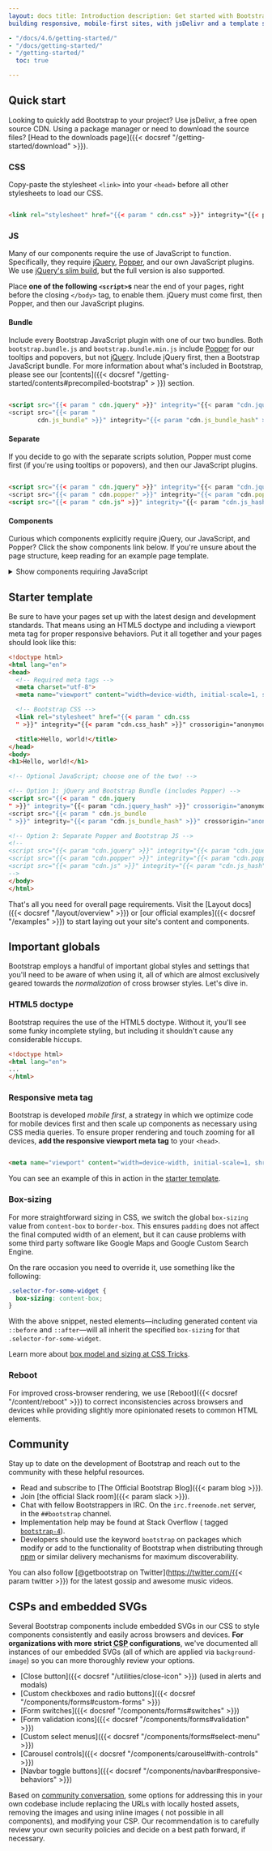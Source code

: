 ```yaml
---
layout: docs title: Introduction description: Get started with Bootstrap, the world's most popular framework for
building responsive, mobile-first sites, with jsDelivr and a template starter page. group: getting-started aliases:

- "/docs/4.6/getting-started/"
- "/docs/getting-started/"
- "/getting-started/"
  toc: true

---
```


## Quick start

Looking to quickly add Bootstrap to your project? Use jsDelivr, a free open source CDN. Using a package manager or need
to download the source files? [Head to the downloads page]({{< docsref "/getting-started/download" >}}).

### CSS

Copy-paste the stylesheet `<link>` into your `<head>` before all other stylesheets to load our CSS.

```html

<link rel="stylesheet" href="{{< param " cdn.css" >}}" integrity="{{< param "cdn.css_hash" >}}" crossorigin="anonymous">
```

### JS

Many of our components require the use of JavaScript to function. Specifically, they
require [jQuery](https://jquery.com/), [Popper](https://popper.js.org/), and our own JavaScript plugins. We
use [jQuery's slim build](https://blog.jquery.com/2016/06/09/jquery-3-0-final-released/), but the full version is also
supported.

Place **one of the following `<script>`s** near the end of your pages, right before the closing `</body>` tag, to enable
them. jQuery must come first, then Popper, and then our JavaScript plugins.

#### Bundle

Include every Bootstrap JavaScript plugin with one of our two bundles. Both `bootstrap.bundle.js`
and `bootstrap.bundle.min.js` include [Popper](https://popper.js.org/) for our tooltips and popovers, but
not [jQuery](https://jquery.com/). Include jQuery first, then a Bootstrap JavaScript bundle. For more information about
what's included in Bootstrap, please see our [contents]({{< docsref "/getting-started/contents#precompiled-bootstrap" >
}}) section.

```html

<script src="{{< param " cdn.jquery" >}}" integrity="{{< param "cdn.jquery_hash" >}}" crossorigin="anonymous"></script>
<script src="{{< param "
        cdn.js_bundle" >}}" integrity="{{< param "cdn.js_bundle_hash" >}}" crossorigin="anonymous"></script>
```

#### Separate

If you decide to go with the separate scripts solution, Popper must come first (if you're using tooltips or popovers),
and then our JavaScript plugins.

```html

<script src="{{< param " cdn.jquery" >}}" integrity="{{< param "cdn.jquery_hash" >}}" crossorigin="anonymous"></script>
<script src="{{< param " cdn.popper" >}}" integrity="{{< param "cdn.popper_hash" >}}" crossorigin="anonymous"></script>
<script src="{{< param " cdn.js" >}}" integrity="{{< param "cdn.js_hash" >}}" crossorigin="anonymous"></script>
```

#### Components

Curious which components explicitly require jQuery, our JavaScript, and Popper? Click the show components link below. If
you're unsure about the page structure, keep reading for an example page template.

<details>
<summary class="text-primary mb-3">Show components requiring JavaScript</summary>
{{< markdown >}}
- Alerts for dismissing
- Buttons for toggling states and checkbox/radio functionality
- Carousel for all slide behaviors, controls, and indicators
- Collapse for toggling visibility of content
- Dropdowns for displaying and positioning (also requires [Popper](https://popper.js.org/))
- Modals for displaying, positioning, and scroll behavior
- Navbar for extending our Collapse plugin to implement responsive behavior
- Tooltips and popovers for displaying and positioning (also requires [Popper](https://popper.js.org/))
- Scrollspy for scroll behavior and navigation updates
{{< /markdown >}}
</details>

## Starter template

Be sure to have your pages set up with the latest design and development standards. That means using an HTML5 doctype
and including a viewport meta tag for proper responsive behaviors. Put it all together and your pages should look like
this:

```html
<!doctype html>
<html lang="en">
<head>
  <!-- Required meta tags -->
  <meta charset="utf-8">
  <meta name="viewport" content="width=device-width, initial-scale=1, shrink-to-fit=no">

  <!-- Bootstrap CSS -->
  <link rel="stylesheet" href="{{< param " cdn.css
  " >}}" integrity="{{< param "cdn.css_hash" >}}" crossorigin="anonymous">

  <title>Hello, world!</title>
</head>
<body>
<h1>Hello, world!</h1>

<!-- Optional JavaScript; choose one of the two! -->

<!-- Option 1: jQuery and Bootstrap Bundle (includes Popper) -->
<script src="{{< param " cdn.jquery
" >}}" integrity="{{< param "cdn.jquery_hash" >}}" crossorigin="anonymous"></script>
<script src="{{< param " cdn.js_bundle
" >}}" integrity="{{< param "cdn.js_bundle_hash" >}}" crossorigin="anonymous"></script>

<!-- Option 2: Separate Popper and Bootstrap JS -->
<!--
<script src="{{< param "cdn.jquery" >}}" integrity="{{< param "cdn.jquery_hash" >}}" crossorigin="anonymous"></script>
<script src="{{< param "cdn.popper" >}}" integrity="{{< param "cdn.popper_hash" >}}" crossorigin="anonymous"></script>
<script src="{{< param "cdn.js" >}}" integrity="{{< param "cdn.js_hash" >}}" crossorigin="anonymous"></script>
-->
</body>
</html>
```

That's all you need for overall page requirements. Visit the [Layout docs]({{< docsref "/layout/overview" >}})
or [our official examples]({{< docsref "/examples" >}}) to start laying out your site's content and components.

## Important globals

Bootstrap employs a handful of important global styles and settings that you'll need to be aware of when using it, all
of which are almost exclusively geared towards the *normalization* of cross browser styles. Let's dive in.

### HTML5 doctype

Bootstrap requires the use of the HTML5 doctype. Without it, you'll see some funky incomplete styling, but including it
shouldn't cause any considerable hiccups.

```html
<!doctype html>
<html lang="en">
...
</html>
```

### Responsive meta tag

Bootstrap is developed *mobile first*, a strategy in which we optimize code for mobile devices first and then scale up
components as necessary using CSS media queries. To ensure proper rendering and touch zooming for all devices, **add the
responsive viewport meta tag** to your `<head>`.

```html

<meta name="viewport" content="width=device-width, initial-scale=1, shrink-to-fit=no">
```

You can see an example of this in action in the [starter template](#starter-template).

### Box-sizing

For more straightforward sizing in CSS, we switch the global `box-sizing` value from `content-box` to `border-box`. This
ensures `padding` does not affect the final computed width of an element, but it can cause problems with some third
party software like Google Maps and Google Custom Search Engine.

On the rare occasion you need to override it, use something like the following:

```css
.selector-for-some-widget {
  box-sizing: content-box;
}
```

With the above snippet, nested elements—including generated content via `::before` and `::after`—will all inherit the
specified `box-sizing` for that `.selector-for-some-widget`.

Learn more about [box model and sizing at CSS Tricks](https://css-tricks.com/box-sizing/).

### Reboot

For improved cross-browser rendering, we use [Reboot]({{< docsref "/content/reboot" >}}) to correct inconsistencies
across browsers and devices while providing slightly more opinionated resets to common HTML elements.

## Community

Stay up to date on the development of Bootstrap and reach out to the community with these helpful resources.

- Read and subscribe to [The Official Bootstrap Blog]({{< param blog >}}).
- Join [the official Slack room]({{< param slack >}}).
- Chat with fellow Bootstrappers in IRC. On the `irc.freenode.net` server, in the `##bootstrap` channel.
- Implementation help may be found at Stack Overflow (
  tagged [`bootstrap-4`](https://stackoverflow.com/questions/tagged/bootstrap-4)).
- Developers should use the keyword `bootstrap` on packages which modify or add to the functionality of Bootstrap when
  distributing through [npm](https://www.npmjs.com/search?q=keywords:bootstrap) or similar delivery mechanisms for
  maximum discoverability.

You can also follow [@getbootstrap on Twitter](https://twitter.com/{{< param twitter >}}) for the latest gossip and
awesome music videos.

## CSPs and embedded SVGs

Several Bootstrap components include embedded SVGs in our CSS to style components consistently and easily across
browsers and devices. **For organizations with more strict <abbr title="Content Security Policy">CSP</abbr>
configurations**, we've documented all instances of our embedded SVGs (all of which are applied via `background-image`)
so you can more thoroughly review your options.

- [Close button]({{< docsref "/utilities/close-icon" >}}) (used in alerts and modals)
- [Custom checkboxes and radio buttons]({{< docsref "/components/forms#custom-forms" >}})
- [Form switches]({{< docsref "/components/forms#switches" >}})
- [Form validation icons]({{< docsref "/components/forms#validation" >}})
- [Custom select menus]({{< docsref "/components/forms#select-menu" >}})
- [Carousel controls]({{< docsref "/components/carousel#with-controls" >}})
- [Navbar toggle buttons]({{< docsref "/components/navbar#responsive-behaviors" >}})

Based on [community conversation](https://github.com/twbs/bootstrap/issues/25394), some options for addressing this in
your own codebase include replacing the URLs with locally hosted assets, removing the images and using inline images (
not possible in all components), and modifying your CSP. Our recommendation is to carefully review your own security
policies and decide on a best path forward, if necessary.
